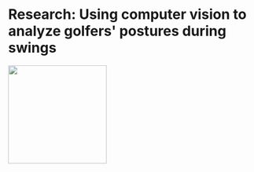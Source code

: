 # Research: Using computer vision to analyze golfers' postures during swings

<img src="https://github.com/user-attachments/assets/54c9e5ef-4fa7-4d7d-b0a6-fdfada0219e0" width="200">



